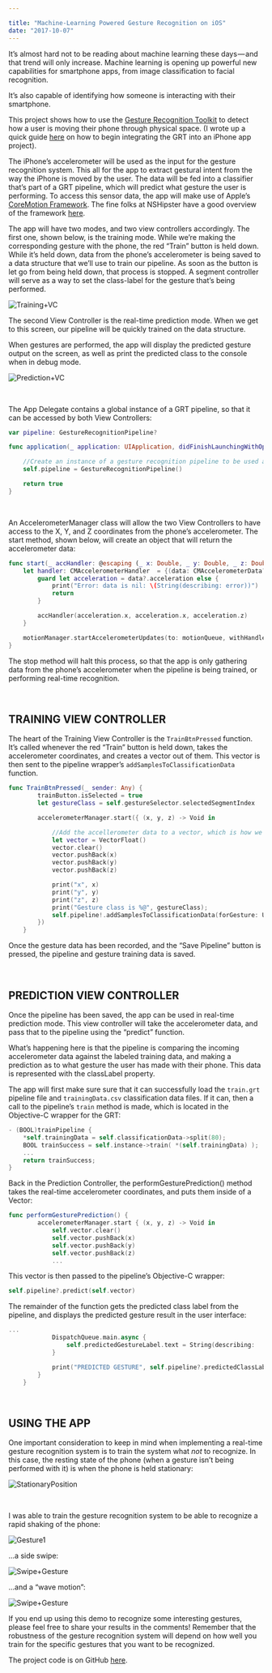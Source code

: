 ```yaml
---

title: "Machine-Learning Powered Gesture Recognition on iOS"
date: "2017-10-07"
---
```


It’s almost hard not to be reading about machine learning these days — and that trend will only increase. Machine learning is opening up powerful new capabilities for smartphone apps, from image classification to facial recognition. 

It’s also capable of identifying how someone is interacting with their smartphone.

This project shows how to use the [Gesture Recognition Toolkit](https://github.com/nickgillian/grt) to detect how a user is moving their phone through physical space. (I wrote up a quick guide [here](https://medium.com/@narner/integrating-the-grt-into-an-iphone-app-part-one-1b12dc69c5bc) on how to begin integrating the GRT into an iPhone app project). 

The iPhone’s accelerometer will be used as the input for the gesture recognition system. This all for the app to extract gestural intent from the way the iPhone is moved by the user. The data will be fed into a classifier that’s part of a GRT pipeline, which will predict what gesture the user is performing. To access this sensor data, the app will make use of Apple’s [CoreMotion Framework](https://developer.apple.com/documentation/coremotion). The fine folks at NSHipster have a good overview of the framework [here](http://nshipster.com/cmdevicemotion/). 

The app will have two modes, and two view controllers accordingly. The first one, shown below, is the training mode. While we’re making the corresponding gesture with the phone, the red “Train” button is held down. While it’s held down, data from the phone’s accelerometer is being saved to a data structure that we’ll use to train our pipeline. As soon as the button is let go from being held down, that process is stopped. A segment controller will serve as a way to set the class-label for the gesture that’s being performed.

![Training+VC](/blog_assets/2017/Training+VC.jpg)



The second View Controller is the real-time prediction mode. When we get to this screen, our pipeline will be quickly trained on the data structure. 

When gestures are performed, the app will display the predicted gesture output on the screen, as well as print the predicted class to the console when in debug mode. 

![Prediction+VC](/blog_assets/2017/Prediction+VC.jpg)

&nbsp;



The App Delegate contains a global instance of a GRT pipeline, so that it can be accessed by both View Controllers:

```swift
var pipeline: GestureRecognitionPipeline?

func application(_ application: UIApplication, didFinishLaunchingWithOptions launchOptions: [UIApplicationLaunchOptionsKey: Any]?) -> Bool {

    //Create an instance of a gesture recognition pipeline to be used as a global variable, accesible by both our training and prediction view controllers
    self.pipeline = GestureRecognitionPipeline()

    return true
}
```

&nbsp;



An AccelerometerManager class will allow the two View Controllers to have access to the X, Y, and Z coordinates from the phone’s accelerometer. The start method, shown below, will create an object that will return the accelerometer data:

```swift
func start(_ accHandler: @escaping (_ x: Double, _ y: Double, _ z: Double) -> Void) {
    let handler: CMAccelerometerHandler  = {(data: CMAccelerometerData?, error: Error?) -> Void in
        guard let acceleration = data?.acceleration else {
            print("Error: data is nil: \(String(describing: error))")
            return
        }

        accHandler(acceleration.x, acceleration.x, acceleration.z)
    } 

    motionManager.startAccelerometerUpdates(to: motionQueue, withHandler: handler)
}
```

The stop method will halt this process, so that the app is only gathering data from the phone’s accelerometer when the pipeline is being trained, or performing real-time recognition. 

&nbsp;

## TRAINING VIEW CONTROLLER

The heart of the Training View Controller is the `TrainBtnPressed` function. It’s called whenever the red “Train” button is held down, takes the accelerometer coordinates, and creates a vector out of them. This vector is then sent to the pipeline wrapper’s `addSamplesToClassificationData` function.

```swift
func TrainBtnPressed(_ sender: Any) {
        trainButton.isSelected = true
        let gestureClass = self.gestureSelector.selectedSegmentIndex

        accelerometerManager.start({ (x, y, z) -> Void in

            //Add the accellerometer data to a vector, which is how we'll store the classification data
            let vector = VectorFloat()
            vector.clear()
            vector.pushBack(x)
            vector.pushBack(y)
            vector.pushBack(z)

            print("x", x)
            print("y", y)
            print("z", z)
            print("Gesture class is %@", gestureClass);
            self.pipeline!.addSamplesToClassificationData(forGesture: UInt(gestureClass), vector)
        })
    }
```

Once the gesture data has been recorded, and the “Save Pipeline” button is pressed, the pipeline and gesture training data is saved. 

&nbsp;

## PREDICTION VIEW CONTROLLER  

Once the pipeline has been saved, the app can be used in real-time prediction mode. This view controller will take the accelerometer data, and pass that to the pipeline using the “predict” function.

What’s happening here is that the pipeline is comparing the incoming accelerometer data against the labeled training data, and making a prediction as to what gesture the user has made with their phone. This data is represented with the classLabel property.

The app will first make sure sure that it can successfully load the `train.grt` pipeline file and `trainingData.csv` classification data files. If it can, then a call to the pipeline’s `train` method is made, which is located in the Objective-C wrapper for the GRT:

```objective-c
- (BOOL)trainPipeline {
    *self.trainingData = self.classificationData->split(80);
    BOOL trainSuccess = self.instance->train( *(self.trainingData) );
    ...
    return trainSuccess;
}
```

Back in the Prediction Controller, the performGesturePrediction() method takes the real-time accelerometer coordinates, and puts them inside of a Vector:

```swift
func performGesturePrediction() {
        accelerometerManager.start { (x, y, z) -> Void in
            self.vector.clear()
            self.vector.pushBack(x)
            self.vector.pushBack(y)
            self.vector.pushBack(z)
            ...
```

This vector is then passed to the pipeline’s Objective-C wrapper:

```swift
self.pipeline?.predict(self.vector)
```

The remainder of the function gets the predicted class label from the pipeline, and displays the predicted gesture result in the user interface:

```swift
...
            DispatchQueue.main.async {
                self.predictedGestureLabel.text = String(describing:                 self.pipeline?.predictedClassLabel ?? 0)
            }

            print("PREDICTED GESTURE", self.pipeline?.predictedClassLabel ?? 0);
        }
    }
```

&nbsp;

## USING THE APP 

One important consideration to keep in mind when implementing a real-time gesture recognition system is to train the system what *not* to recognize. In this case, the resting state of the phone (when a gesture isn’t being performed with it) is when the phone is held stationary:

![StationaryPosition](/blog_assets/2017/StationaryPosition.jpg)

​	

I was able to train the gesture recognition system to be able to recognize a rapid shaking of the phone:			

![Gesture1](/blog_assets/2017/Gesture1.gif)



…a side swipe:

![Swipe+Gesture](/blog_assets/2017/Swipe+Gesture.gif)



…and a “wave motion”:

![Swipe+Gesture](/blog_assets/2017/WaveGesture.gif)



If you end up using this demo to recognize some interesting gestures, please feel free to share your results in the comments! Remember that the robustness of the gesture recognition system will depend on how well you train for the specific gestures that you want to be recognized. 

The project code is on GitHub [here](https://github.com/narner/GRT-iOS-HelloWorld).